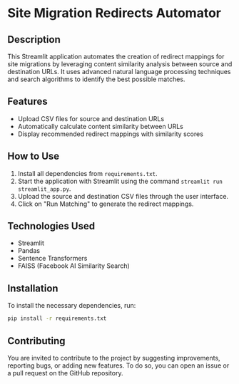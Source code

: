 
# Site Migration Redirects Automator

## Description
This Streamlit application automates the creation of redirect mappings for site migrations by leveraging content similarity analysis between source and destination URLs. It uses advanced natural language processing techniques and search algorithms to identify the best possible matches.

## Features
- Upload CSV files for source and destination URLs
- Automatically calculate content similarity between URLs
- Display recommended redirect mappings with similarity scores

## How to Use
1. Install all dependencies from `requirements.txt`.
2. Start the application with Streamlit using the command `streamlit run streamlit_app.py`.
3. Upload the source and destination CSV files through the user interface.
4. Click on "Run Matching" to generate the redirect mappings.

## Technologies Used
- Streamlit
- Pandas
- Sentence Transformers
- FAISS (Facebook AI Similarity Search)

## Installation
To install the necessary dependencies, run:
```bash
pip install -r requirements.txt
```

## Contributing
You are invited to contribute to the project by suggesting improvements, reporting bugs, or adding new features. To do so, you can open an issue or a pull request on the GitHub repository.

